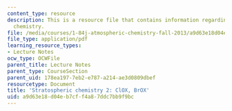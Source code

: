 ```yaml
---
content_type: resource
description: This is a resource file that contains information regarding stratospheric
  chemistry.
file: /media/courses/1-84j-atmospheric-chemistry-fall-2013/a9d63e18d04eb7cff4a87ddc7bb9f9bc_MIT1_84JF13_Lec8_strat2.pdf
file_type: application/pdf
learning_resource_types:
- Lecture Notes
ocw_type: OCWFile
parent_title: Lecture Notes
parent_type: CourseSection
parent_uid: 178ea197-7eb2-e787-a214-ae3d0809dbef
resourcetype: Document
title: 'Stratospheric chemistry 2: ClOX, BrOX'
uid: a9d63e18-d04e-b7cf-f4a8-7ddc7bb9f9bc
---
```

